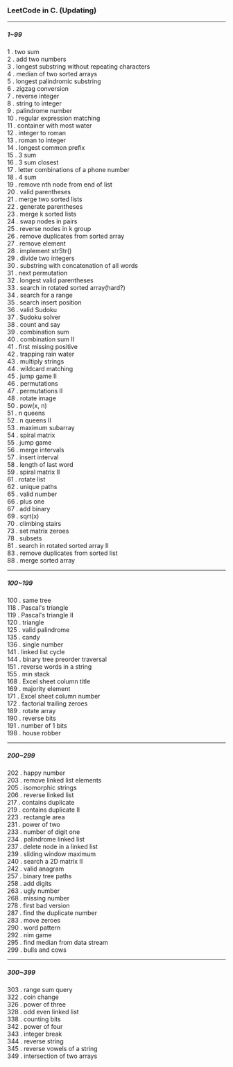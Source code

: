 ### LeetCode in C. (Updating)  

***  

##### 1~99  

1 . two sum  
2 . add two numbers  
3 . longest substring without repeating characters  
4 . median of two sorted arrays  
5 . longest palindromic substring  
6 . zigzag conversion  
7 . reverse integer  
8 . string to integer  
9 . palindrome number  
10 . regular expression matching  
11 . container with most water  
12 . integer to roman  
13 . roman to integer  
14 . longest common prefix  
15 . 3 sum  
16 . 3 sum closest  
17 . letter combinations of a phone number  
18 . 4 sum  
19 . remove nth node from end of list  
20 . valid parentheses  
21 . merge two sorted lists  
22 . generate parentheses  
23 . merge k sorted lists  
24 . swap nodes in pairs  
25 . reverse nodes in k group  
26 . remove duplicates from sorted array  
27 . remove element  
28 . implement strStr()  
29 . divide two integers  
30 . substring with concatenation of all words  
31 . next permutation  
32 . longest valid parentheses  
33 . search in rotated sorted array(hard?)  
34 . search for a range  
35 . search insert position  
36 . valid Sudoku  
37 . Sudoku solver  
38 . count and say  
39 . combination sum  
40 . combination sum II  
41 . first missing positive  
42 . trapping rain water  
43 . multiply strings  
44 . wildcard matching  
45 . jump game II  
46 . permutations  
47 . permutations II  
48 . rotate image  
50 . pow(x, n)  
51 . n queens  
52 . n queens II  
53 . maximum subarray  
54 . spiral matrix  
55 . jump game  
56 . merge intervals  
57 . insert interval  
58 . length of last word  
59 . spiral matrix II  
61 . rotate list  
62 . unique paths  
65 . valid number  
66 . plus one  
67 . add binary  
69 . sqrt(x)  
70 . climbing stairs  
73 . set matrix zeroes  
78 . subsets  
81 . search in rotated sorted array II  
83 . remove duplicates from sorted list  
88 . merge sorted array  

***  

##### 100~199  

100 . same tree  
118 . Pascal's triangle  
119 . Pascal's triangle II  
120 . triangle  
125 . valid palindrome  
135 . candy  
136 . single number  
141 . linked list cycle  
144 . binary tree preorder traversal  
151 . reverse words in a string  
155 . min stack  
168 . Excel sheet column title  
169 . majority element  
171 . Excel sheet column number  
172 . factorial trailing zeroes  
189 . rotate array  
190 . reverse bits  
191 . number of 1 bits  
198 . house robber  

***  

##### 200~299  

202 . happy number  
203 . remove linked list elements  
205 . isomorphic strings  
206 . reverse linked list  
217 . contains duplicate  
219 . contains duplicate II  
223 . rectangle area  
231 . power of two  
233 . number of digit one  
234 . palindrome linked list  
237 . delete node in a linked list  
239 . sliding window maximum  
240 . search a 2D matrix II  
242 . valid anagram  
257 . binary tree paths  
258 . add digits  
263 . ugly number  
268 . missing number  
278 . first bad version  
287 . find the duplicate number  
283 . move zeroes  
290 . word pattern  
292 . nim game  
295 . find median from data stream  
299 . bulls and cows  

***  

##### 300~399  

303 . range sum query  
322 . coin change  
326 . power of three  
328 . odd even linked list  
338 . counting bits  
342 . power of four  
343 . integer break  
344 . reverse string  
345 . reverse vowels of a string  
349 . intersection of two arrays  
